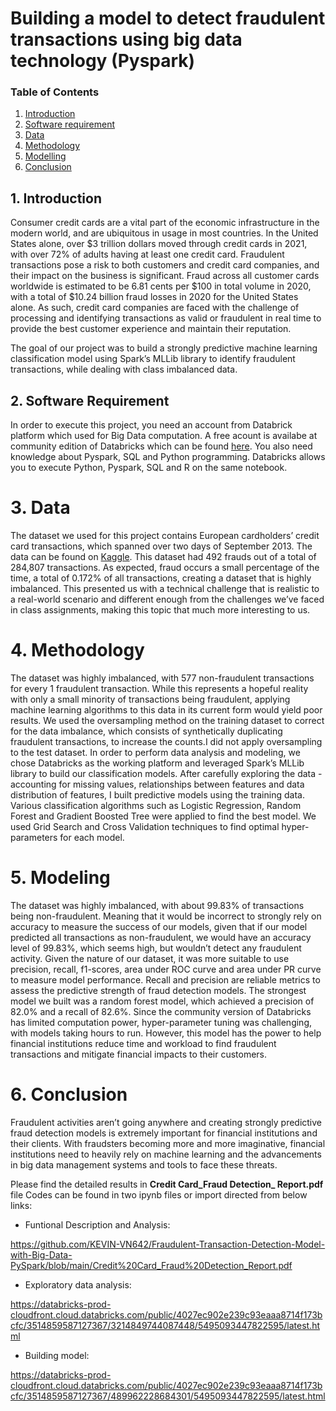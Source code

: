# Building a model to detect fraudulent transactions using big data technology (Pyspark)

### Table of Contents
1. [Introduction](#intro)
2. [Software requirement](#require)
3. [Data](#data)
4. [Methodology](#method)
5. [Modelling](#model)
6. [Conclusion](#conclude)


## 1. Introduction <a id="intro"></a>

Consumer credit cards are a vital part of the economic infrastructure in the modern world, and are ubiquitous in usage in most countries. In the United States alone, over $3 trillion dollars moved through credit cards in 2021, with over 72% of adults having at least one credit card. 
Fraudulent transactions pose a risk to both customers and credit card companies, and their impact on the business is significant. Fraud across all customer cards worldwide is estimated to be 6.81 cents per $100 in total volume in 2020, with a total of $10.24 billion fraud losses in 2020 for the United States alone. As such, credit card companies are faced with the challenge of processing and identifying transactions as valid or fraudulent in real time to provide the best customer experience and maintain their reputation. 

The goal of our project was to build a strongly predictive machine learning classification model using Spark’s MLLib library to identify fraudulent transactions, while dealing with class imbalanced data.

## 2. Software Requirement <a id="require"></a>
In order to execute this project, you need an account from Databrick platform which used for Big Data computation. A free acount is availabe at community edition of Databricks which can be found [here](https://community.cloud.databricks.com/login.html). You also need knowledge about Pyspark, SQL and Python programming. Databricks allows you to execute Python, Pyspark, SQL and R on the same notebook.

# 3. Data <a id="data"></a>
The dataset we used for this project contains European cardholders’ credit card transactions, which spanned over two days of September 2013. The data can be found on [Kaggle](https://www.kaggle.com/datasets/mlg-ulb/creditcardfraud). 
This dataset had 492 frauds out of a total of 284,807 transactions. As expected, fraud occurs a small percentage of the time, a total of 0.172% of all transactions, creating a dataset that is highly imbalanced. This presented us with a technical challenge that is realistic to a real-world scenario and different enough from the challenges we’ve faced in class assignments, making this topic that much more interesting to us.

# 4. Methodology <a id="method"></a>

The dataset was highly imbalanced, with 577 non-fraudulent transactions for every 1 fraudulent transaction. While this represents a hopeful reality with only a small minority of transactions being fraudulent, applying machine learning algorithms to this data in its current form would yield poor results. We used the oversampling method on the training dataset to correct for the data imbalance, which consists of synthetically duplicating fraudulent transactions, to increase the counts.I did not apply oversampling to the test dataset.
In order to perform data analysis and modeling, we chose Databricks as the working platform and leveraged Spark’s MLLib library to build our classification models. After carefully exploring the data - accounting for missing values, relationships between features and data distribution of features, I built predictive models using the training data. Various classification algorithms such as Logistic Regression, Random Forest and Gradient Boosted Tree were applied to find the best model. We used Grid Search and Cross Validation techniques to find optimal hyper-parameters for each model. 

# 5. Modeling<a id="model"></a>
The dataset was highly imbalanced, with about 99.83% of transactions being non-fraudulent. Meaning that it would be incorrect to strongly rely on accuracy to measure the success of our models, given that if our model predicted all transactions as non-fraudulent, we would have an accuracy level of 99.83%, which seems high, but wouldn’t detect any fraudulent activity. 
Given the nature of our dataset, it was more suitable to use precision, recall, f1-scores, area under ROC curve and area under PR curve to measure model performance. Recall and precision are reliable metrics to assess the predictive strength of fraud detection models.
The strongest model we built was a random forest model, which achieved a precision of 82.0% and a recall of 82.6%. Since the community version of Databricks has limited computation power, hyper-parameter tuning was challenging, with models taking hours to run. However, this model has the power to help financial institutions reduce time and workload to find fraudulent transactions and mitigate financial impacts to their 
customers. 

# 6. Conclusion<a id="conclude"></a>
Fraudulent activities aren’t going anywhere and creating strongly predictive fraud detection models is extremely important for financial institutions and their clients. With fraudsters becoming more and more imaginative, financial institutions need to heavily rely on machine learning and the advancements in big data management systems and tools to face these threats.

Please find the detailed results in <b>Credit Card_Fraud Detection_ Report.pdf</b> file
Codes can be found in two ipynb files or import directed from below links:

- Funtional Description and Analysis:
  
https://github.com/KEVIN-VN642/Fraudulent-Transaction-Detection-Model-with-Big-Data-PySpark/blob/main/Credit%20Card_Fraud%20Detection_Report.pdf
- Exploratory data analysis:
  
https://databricks-prod-cloudfront.cloud.databricks.com/public/4027ec902e239c93eaaa8714f173bcfc/3514859587127367/3214849744087448/5495093447822595/latest.html
- Building model:
  
https://databricks-prod-cloudfront.cloud.databricks.com/public/4027ec902e239c93eaaa8714f173bcfc/3514859587127367/489962228684301/5495093447822595/latest.html


